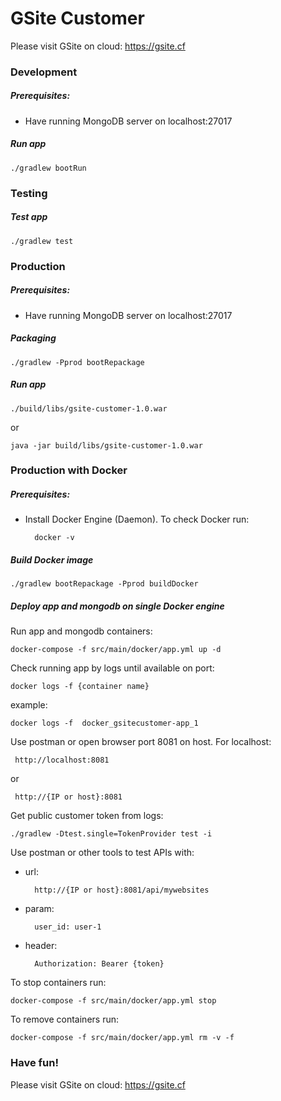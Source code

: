 # GSite Customer
Please visit GSite on cloud: https://gsite.cf

### Development
##### Prerequisites:
- Have running MongoDB server on localhost:27017

##### Run app
    
    ./gradlew bootRun

### Testing
##### Test app
 
    ./gradlew test
    
### Production
##### Prerequisites:
- Have running MongoDB server on localhost:27017

##### Packaging
    
    ./gradlew -Pprod bootRepackage
##### Run app
    
    ./build/libs/gsite-customer-1.0.war
or

    java -jar build/libs/gsite-customer-1.0.war


### Production with Docker
##### Prerequisites:
- Install Docker Engine (Daemon). To check Docker run:
    
        docker -v
        
##### Build Docker image
      
    ./gradlew bootRepackage -Pprod buildDocker
        
##### Deploy app and mongodb on single Docker engine
Run app and mongodb containers:

    docker-compose -f src/main/docker/app.yml up -d

Check running app by logs until available on port:
    
    docker logs -f {container name} 
example:

    docker logs -f  docker_gsitecustomer-app_1
Use postman or open browser port 8081 on host. For localhost:
     
     http://localhost:8081
or 
   
     http://{IP or host}:8081

Get public customer token from logs:
    
    ./gradlew -Dtest.single=TokenProvider test -i

Use postman or other tools to test APIs with:
- url: 
    
        http://{IP or host}:8081/api/mywebsites
- param:
        
        user_id: user-1
- header:
        
        Authorization: Bearer {token}


To stop containers run:

    docker-compose -f src/main/docker/app.yml stop
    
To remove containers run:

    docker-compose -f src/main/docker/app.yml rm -v -f   
    
### Have fun!    
Please visit GSite on cloud: https://gsite.cf
